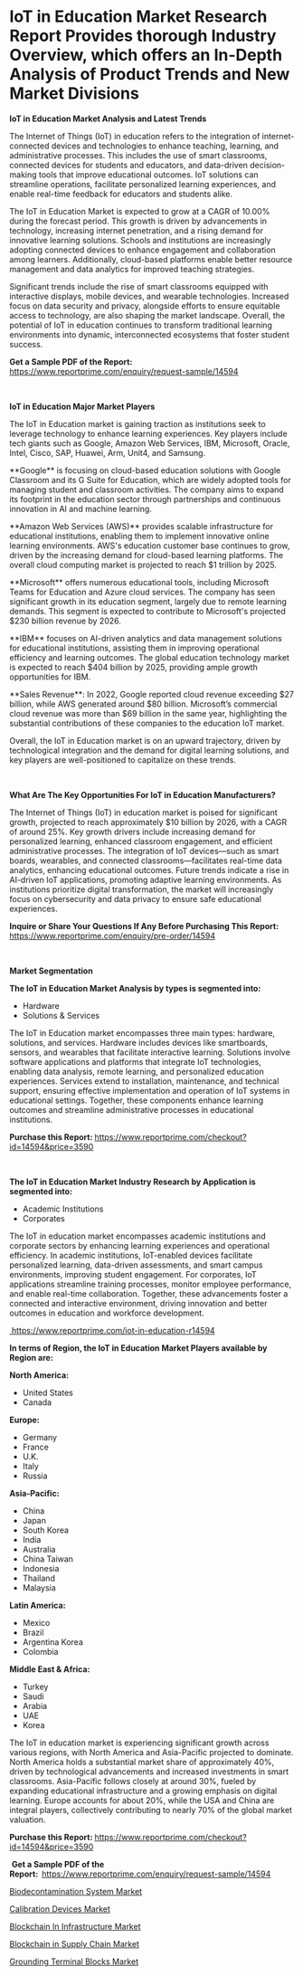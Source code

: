 <p><h1>IoT in Education Market Research Report Provides thorough Industry Overview, which offers an In-Depth Analysis of Product Trends and New Market Divisions</h1></p><p><strong>IoT in Education Market Analysis and Latest Trends</strong></p>
<p><p>The Internet of Things (IoT) in education refers to the integration of internet-connected devices and technologies to enhance teaching, learning, and administrative processes. This includes the use of smart classrooms, connected devices for students and educators, and data-driven decision-making tools that improve educational outcomes. IoT solutions can streamline operations, facilitate personalized learning experiences, and enable real-time feedback for educators and students alike.</p><p>The IoT in Education Market is expected to grow at a CAGR of 10.00% during the forecast period. This growth is driven by advancements in technology, increasing internet penetration, and a rising demand for innovative learning solutions. Schools and institutions are increasingly adopting connected devices to enhance engagement and collaboration among learners. Additionally, cloud-based platforms enable better resource management and data analytics for improved teaching strategies.</p><p>Significant trends include the rise of smart classrooms equipped with interactive displays, mobile devices, and wearable technologies. Increased focus on data security and privacy, alongside efforts to ensure equitable access to technology, are also shaping the market landscape. Overall, the potential of IoT in education continues to transform traditional learning environments into dynamic, interconnected ecosystems that foster student success.</p></p>
<p><strong>Get a Sample PDF of the Report:&nbsp;</strong> <a href="https://www.reportprime.com/enquiry/request-sample/14594?utm_campaign=112&utm_medium=2&utm_source=Github&utm_content=ia&utm_term=20032025&utm_id=iot-in-education">https://www.reportprime.com/enquiry/request-sample/14594</a></p>
<p>&nbsp;</p>
<p><strong>IoT in Education Major Market Players</strong></p>
<p><p>The IoT in Education market is gaining traction as institutions seek to leverage technology to enhance learning experiences. Key players include tech giants such as Google, Amazon Web Services, IBM, Microsoft, Oracle, Intel, Cisco, SAP, Huawei, Arm, Unit4, and Samsung.</p><p>**Google** is focusing on cloud-based education solutions with Google Classroom and its G Suite for Education, which are widely adopted tools for managing student and classroom activities. The company aims to expand its footprint in the education sector through partnerships and continuous innovation in AI and machine learning.</p><p>**Amazon Web Services (AWS)** provides scalable infrastructure for educational institutions, enabling them to implement innovative online learning environments. AWS's education customer base continues to grow, driven by the increasing demand for cloud-based learning platforms. The overall cloud computing market is projected to reach $1 trillion by 2025.</p><p>**Microsoft** offers numerous educational tools, including Microsoft Teams for Education and Azure cloud services. The company has seen significant growth in its education segment, largely due to remote learning demands. This segment is expected to contribute to Microsoft's projected $230 billion revenue by 2026.</p><p>**IBM** focuses on AI-driven analytics and data management solutions for educational institutions, assisting them in improving operational efficiency and learning outcomes. The global education technology market is expected to reach $404 billion by 2025, providing ample growth opportunities for IBM.</p><p>**Sales Revenue**: In 2022, Google reported cloud revenue exceeding $27 billion, while AWS generated around $80 billion. Microsoft’s commercial cloud revenue was more than $69 billion in the same year, highlighting the substantial contributions of these companies to the education IoT market.</p><p>Overall, the IoT in Education market is on an upward trajectory, driven by technological integration and the demand for digital learning solutions, and key players are well-positioned to capitalize on these trends.</p></p>
<p>&nbsp;</p>
<p><strong>What Are The Key Opportunities For IoT in Education Manufacturers?</strong></p>
<p><p>The Internet of Things (IoT) in education market is poised for significant growth, projected to reach approximately $10 billion by 2026, with a CAGR of around 25%. Key growth drivers include increasing demand for personalized learning, enhanced classroom engagement, and efficient administrative processes. The integration of IoT devices—such as smart boards, wearables, and connected classrooms—facilitates real-time data analytics, enhancing educational outcomes. Future trends indicate a rise in AI-driven IoT applications, promoting adaptive learning environments. As institutions prioritize digital transformation, the market will increasingly focus on cybersecurity and data privacy to ensure safe educational experiences.</p></p>
<p><strong>Inquire or Share Your Questions If Any Before Purchasing This Report:</strong> <a href="https://www.reportprime.com/enquiry/pre-order/14594?utm_campaign=112&utm_medium=2&utm_source=Github&utm_content=ia&utm_term=20032025&utm_id=iot-in-education">https://www.reportprime.com/enquiry/pre-order/14594</a></p>
<p>&nbsp;</p>
<p><strong>Market Segmentation</strong></p>
<p><strong>The IoT in Education Market Analysis by types is segmented into:</strong></p>
<p><ul><li>Hardware</li><li>Solutions & Services</li></ul></p>
<p><p>The IoT in Education market encompasses three main types: hardware, solutions, and services. Hardware includes devices like smartboards, sensors, and wearables that facilitate interactive learning. Solutions involve software applications and platforms that integrate IoT technologies, enabling data analysis, remote learning, and personalized education experiences. Services extend to installation, maintenance, and technical support, ensuring effective implementation and operation of IoT systems in educational settings. Together, these components enhance learning outcomes and streamline administrative processes in educational institutions.</p></p>
<p><strong>Purchase this Report:&nbsp;</strong><a href="https://www.reportprime.com/checkout?id=14594&price=3590&utm_campaign=112&utm_medium=2&utm_source=Github&utm_content=ia&utm_term=20032025&utm_id=iot-in-education">https://www.reportprime.com/checkout?id=14594&price=3590</a></p>
<p>&nbsp;</p>
<p><strong>The IoT in Education Market Industry Research by Application is segmented into:</strong></p>
<p><ul><li>Academic Institutions</li><li>Corporates</li></ul></p>
<p><p>The IoT in education market encompasses academic institutions and corporate sectors by enhancing learning experiences and operational efficiency. In academic institutions, IoT-enabled devices facilitate personalized learning, data-driven assessments, and smart campus environments, improving student engagement. For corporates, IoT applications streamline training processes, monitor employee performance, and enable real-time collaboration. Together, these advancements foster a connected and interactive environment, driving innovation and better outcomes in education and workforce development.</p></p>
<p><a href="https://www.reportprime.com/iot-in-education-r14594?utm_campaign=112&utm_medium=2&utm_source=Github&utm_content=ia&utm_term=20032025&utm_id=iot-in-education">&nbsp;https://www.reportprime.com/iot-in-education-r14594</a></p>
<p><strong>In terms of Region, the IoT in Education Market Players available by Region are:</strong></p>
<p>
    <p> <strong> North America: </strong>
        <ul>
            <li>United States</li>
            <li>Canada</li>
        </ul>
        </p> 
    <p> <strong> Europe: </strong>
        <ul>
            <li>Germany</li>
            <li>France</li>
            <li>U.K.</li>
            <li>Italy</li>
            <li>Russia</li>
        </ul>
        </p> 
    <p> <strong> Asia-Pacific: </strong>
        <ul>
            <li>China</li>
            <li>Japan</li>
            <li>South Korea</li>
            <li>India</li>
            <li>Australia</li>
            <li>China Taiwan</li>
            <li>Indonesia</li>
            <li>Thailand</li>
            <li>Malaysia</li>
        </ul>
        </p> 
    <p> <strong> Latin America: </strong>
        <ul>
            <li>Mexico</li>
            <li>Brazil</li>
            <li>Argentina Korea</li>
            <li>Colombia</li>
        </ul>
        </p> 
    <p> <strong> Middle East & Africa: </strong>
        <ul>
            <li>Turkey</li>
            <li>Saudi</li>
            <li>Arabia</li>
            <li>UAE</li>
            <li>Korea</li>
        </ul>
    </p>
    </p>
<p><p>The IoT in education market is experiencing significant growth across various regions, with North America and Asia-Pacific projected to dominate. North America holds a substantial market share of approximately 40%, driven by technological advancements and increased investments in smart classrooms. Asia-Pacific follows closely at around 30%, fueled by expanding educational infrastructure and a growing emphasis on digital learning. Europe accounts for about 20%, while the USA and China are integral players, collectively contributing to nearly 70% of the global market valuation.</p></p>
<p><strong>Purchase this Report: </strong><a href="https://www.reportprime.com/checkout?id=14594&price=3590&utm_campaign=112&utm_medium=2&utm_source=Github&utm_content=ia&utm_term=20032025&utm_id=iot-in-education">https://www.reportprime.com/checkout?id=14594&price=3590</a></p>
<p>&nbsp;<strong>Get a Sample PDF of the Report:&nbsp;&nbsp;</strong><a href="https://www.reportprime.com/enquiry/request-sample/14594?utm_campaign=112&utm_medium=2&utm_source=Github&utm_content=ia&utm_term=20032025&utm_id=iot-in-education">https://www.reportprime.com/enquiry/request-sample/14594</a></p>
<p><strong></strong></p>
<p><p><a href="https://www.linkedin.com/pulse/biodecontamination-system-market-research-report-jtsae?utm_campaign=112&utm_medium=2&utm_source=Github&utm_content=ia&utm_term=20032025&utm_id=iot-in-education">Biodecontamination System Market</a></p><p><a href="https://www.linkedin.com/pulse/competitive-analysis-calibration-devices-market-strengths-k4n9e?utm_campaign=112&utm_medium=2&utm_source=Github&utm_content=ia&utm_term=20032025&utm_id=iot-in-education">Calibration Devices Market</a></p><p><a href="https://github.com/thanenegenqa/Market-Research-Report-List-1/blob/main/blockchain-in-infrastructure-market.md?utm_campaign=112&utm_medium=2&utm_source=Github&utm_content=ia&utm_term=20032025&utm_id=iot-in-education">Blockchain In Infrastructure Market</a></p><p><a href="https://github.com/cachaskluwe/Market-Research-Report-List-1/blob/main/blockchain-in-supply-chain-market.md?utm_campaign=112&utm_medium=2&utm_source=Github&utm_content=ia&utm_term=20032025&utm_id=iot-in-education">Blockchain in Supply Chain Market</a></p><p><a href="https://www.linkedin.com/pulse/grounding-terminal-blocks-market-study-creating-business-environment-u3xee?utm_campaign=112&utm_medium=2&utm_source=Github&utm_content=ia&utm_term=20032025&utm_id=iot-in-education">Grounding Terminal Blocks Market</a></p></p>